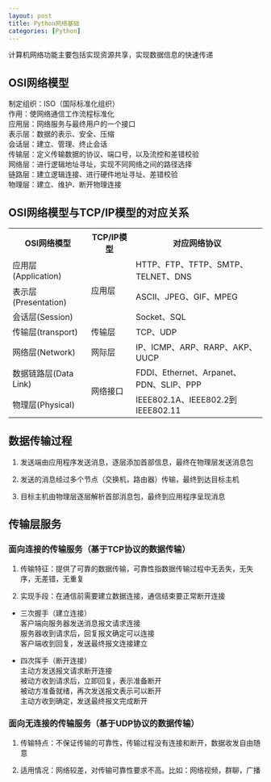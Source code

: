 ```yaml
---
layout: post
title: Python网络基础
categories: [Python]
---
```


计算机网络功能主要包括实现资源共享，实现数据信息的快速传递

<!-- more -->
## OSI网络模型
制定组织：ISO（国际标准化组织）  
作用：使网络通信工作流程标准化  
应用层：网络服务与最终用户的一个接口  
表示层：数据的表示、安全、压缩  
会话层：建立、管理、终止会话  
传输层：定义传输数据的协议、端口号，以及流控和差错校验  
网络层：进行逻辑地址寻址，实现不同网络之间的路径选择  
链路层：建立逻辑连接、进行硬件地址寻址、差错校验  
物理层：建立、维护、断开物理连接

## OSI网络模型与TCP/IP模型的对应关系
<table>
    <tr>
        <th>OSI网络模型</th>
        <th>TCP/IP模型</th>
        <th>对应网络协议</th>
    </tr>
    <tr>
        <td>应用层(Application)</td>
        <td rowspan="3">应用层</td>
        <td>HTTP、FTP、TFTP、SMTP、TELNET、DNS</td>
    </tr>
    <tr>
        <td>表示层(Presentation)</td>
        <td>ASCII、JPEG、GIF、MPEG</td>
    </tr>
    <tr>
        <td>会话层(Session)</td>
        <td>Socket、SQL</td>
    </tr>
    <tr>
        <td>传输层(transport)</td>
        <td>传输层</td>
        <td>TCP、UDP</td>
    </tr>
    <tr>
        <td>网络层(Network)</td>
        <td>网际层</td>
        <td>IP、ICMP、ARP、RARP、AKP、UUCP</td>
    </tr>
    <tr>
        <td>数据链路层(Data Link)</td>
        <td rowspan="2">网络接口</td>
        <td>FDDI、Ethernet、Arpanet、PDN、SLIP、PPP</td>
    </tr>
    <tr>
        <td>物理层(Physical)</td>
        <td>IEEE802.1A、IEEE802.2到IEEE802.11</td>
    </tr>
</table>

## 数据传输过程
1. 发送端由应用程序发送消息，逐层添加首部信息，最终在物理层发送消息包

2. 发送的消息经过多个节点（交换机，路由器）传输，最终到达目标主机

3. 目标主机由物理层逐层解析首部消息包，最终到应用程序呈现消息

## 传输层服务
### 面向连接的传输服务（基于TCP协议的数据传输）
1. 传输特征：提供了可靠的数据传输，可靠性指数据传输过程中无丢失，无失序，无差错，无重复

2. 实现手段：在通信前需要建立数据连接，通信结束要正常断开连接

- 三次握手（建立连接）  
客户端向服务器发送消息报文请求连接  
服务器收到请求后，回复报文确定可以连接  
客户端收到回复，发送最终报文连接建立

- 四次挥手（断开连接）  
主动方发送报文请求断开连接  
被动方收到请求后，立即回复，表示准备断开  
被动方准备就绪，再次发送报文表示可以断开  
主动方收到确定，发送最终报文完成断开

### 面向无连接的传输服务（基于UDP协议的数据传输）
1. 传输特点：不保证传输的可靠性，传输过程没有连接和断开，数据收发自由随意

2. 适用情况：网络较差，对传输可靠性要求不高。比如：网络视频，群聊，广播